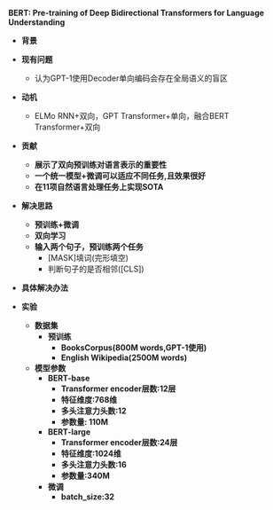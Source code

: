 **BERT: Pre-training of Deep Bidirectional Transformers for Language Understanding**

- **背景**
- **现有问题**
  - 认为GPT-1使用Decoder单向编码会存在全局语义的盲区
- **动机**
  - ELMo RNN+双向，GPT Transformer+单向，融合BERT Transformer+双向

- **贡献**
  - **展示了双向预训练对语言表示的重要性**
  - **一个统一模型+微调可以适应不同任务,且效果很好**
  - **在11项自然语言处理任务上实现SOTA**
- **解决思路**
  - **预训练+微调**
  - **双向学习**
  - **输入两个句子，预训练两个任务**
    - [MASK]填词(完形填空)
    - 判断句子的是否相邻([CLS])

- **具体解决办法**
- **实验**
  - **数据集**
    - **预训练**
      - **BooksCorpus(800M words,GPT-1使用)**
      - **English Wikipedia(2500M words)**
  - **模型参数**
    - **BERT-base**
      - **Transformer encoder层数:12层**
      - **特征维度:768维**
      - **多头注意力头数:12**
      - **参数量: 110M**
    - **BERT-large**
      - **Transformer encoder层数:24层**
      - **特征维度:1024维**
      - **多头注意力头数:16**
      - **参数量:340M**
    - **微调**
      - **batch_size:32**


